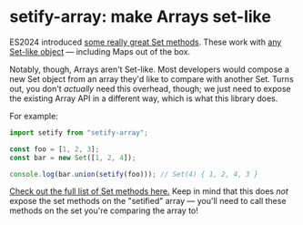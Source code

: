 # setify-array: make Arrays set-like

ES2024 introduced [some really great Set methods](https://developer.mozilla.org/en-US/docs/Web/JavaScript/Reference/Global_Objects/Set#set_composition). These work with [any Set-like object](https://developer.mozilla.org/en-US/docs/Web/JavaScript/Reference/Global_Objects/Set#set-like_objects) — including Maps out of the box.

Notably, though, Arrays aren't Set-like. Most developers would compose a new Set object from an array they'd like to compare with another Set. Turns out, you don't _actually_ need this overhead, though; we just need to expose the existing Array API in a different way, which is what this library does.

For example:

```js
import setify from "setify-array";

const foo = [1, 2, 3];
const bar = new Set([1, 2, 4]);

console.log(bar.union(setify(foo))); // Set(4) { 1, 2, 4, 3 }
```

[Check out the full list of Set methods here.](https://developer.mozilla.org/en-US/docs/Web/JavaScript/Reference/Global_Objects/Set#set_composition) Keep in mind that this does _not_ expose the set methods on the "setified" array — you'll need to call these methods on the set you're comparing the array to!
